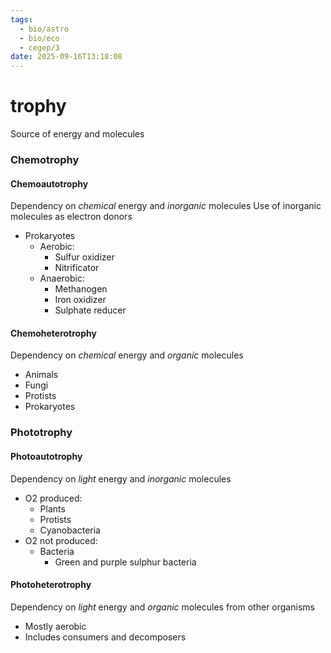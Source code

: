 ```yaml
---
tags:
  - bio/astro
  - bio/eco
  - cegep/3
date: 2025-09-16T13:18:08
---
```


# trophy

Source of energy and molecules

### Chemotrophy

#### Chemoautotrophy

Dependency on *chemical* energy and *inorganic* molecules
Use of inorganic molecules as electron donors

- Prokaryotes
	- Aerobic:
		- Sulfur oxidizer
		- Nitrificator
	- Anaerobic:
		- Methanogen
		- Iron oxidizer
		- Sulphate reducer

#### Chemoheterotrophy

Dependency on *chemical* energy and *organic* molecules

- Animals
- Fungi
- Protists
- Prokaryotes

### Phototrophy

#### Photoautotrophy

Dependency on *light* energy and *inorganic* molecules

- O2 produced:
	- Plants
	- Protists
	- Cyanobacteria
- O2 not produced:
	- Bacteria
		- Green and purple sulphur bacteria

#### Photoheterotrophy

Dependency on *light* energy and *organic* molecules from other organisms

- Mostly aerobic
- Includes consumers and decomposers